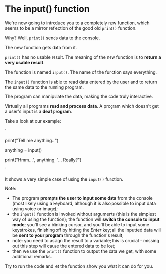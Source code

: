 The input() function
====================

We're now going to introduce you to a completely new function, which seems to be a mirror reflection of the good old `print()` function.

Why? Well, `print()` sends data to the console.

The new function gets data from it.

`print()` has no usable result. The meaning of the new function is to **return a very usable result**.

The function is named `input()`. The name of the function says everything.

The `input()` function is able to read data entered by the user and to return the same data to the running program.

The program can manipulate the data, making the code truly interactive.

Virtually all programs **read and process data**. A program which doesn't get a user's input is a **deaf program**.

Take a look at our example:

`

print("Tell me anything...")

anything = input()

print("Hmm...", anything, "... Really?")

`

It shows a very simple case of using the `input()` function.

Note:

-   The program **prompts the user to input some data** from the console (most likely using a keyboard, although it is also possible to input data using voice or image);
-   the `input()` function is invoked without arguments (this is the simplest way of using the function); the function will **switch the console to input mode**; you'll see a blinking cursor, and you'll be able to input some keystrokes, finishing off by hitting the *Enter* key; all the inputted data will be **sent to your program** through the function's result;
-   note: you need to assign the result to a variable; this is crucial - missing out this step will cause the entered data to be lost;
-   then we use the `print()` function to output the data we get, with some additional remarks.

Try to run the code and let the function show you what it can do for you.